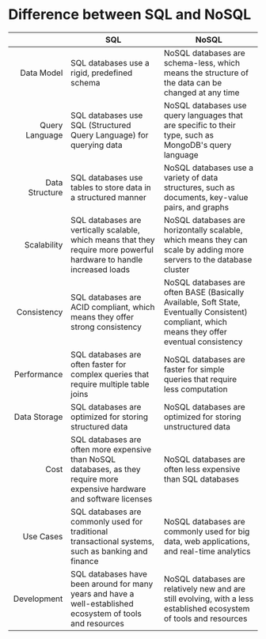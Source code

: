 # Difference between SQL and NoSQL

|  | SQL | NoSQL |
|-:|-|-|
| Data Model | SQL databases use a rigid, predefined schema | NoSQL databases are schema-less, which means the structure of the data can be changed at any time |
| Query Language | SQL databases use SQL (Structured Query Language) for querying data | NoSQL databases use query languages that are specific to their type, such as MongoDB's query language |
| Data Structure | SQL databases use tables to store data in a structured manner | NoSQL databases use a variety of data structures, such as documents, key-value pairs, and graphs |
| Scalability | SQL databases are vertically scalable, which means that they require more powerful hardware to handle increased loads | NoSQL databases are horizontally scalable, which means they can scale by adding more servers to the database cluster |
| Consistency | SQL databases are ACID compliant, which means they offer strong consistency | NoSQL databases are often BASE (Basically Available, Soft State, Eventually Consistent) compliant, which means they offer eventual consistency |
| Performance | SQL databases are often faster for complex queries that require multiple table joins | NoSQL databases are faster for simple queries that require less computation |
| Data Storage | SQL databases are optimized for storing structured data | NoSQL databases are optimized for storing unstructured data |
| Cost | SQL databases are often more expensive than NoSQL databases, as they require more expensive hardware and software licenses | NoSQL databases are often less expensive than SQL databases |
| Use Cases | SQL databases are commonly used for traditional transactional systems, such as banking and finance | NoSQL databases are commonly used for big data, web applications, and real-time analytics |
| Development | SQL databases have been around for many years and have a well-established ecosystem of tools and resources |  NoSQL databases are relatively new and are still evolving, with a less established ecosystem of tools and resources |